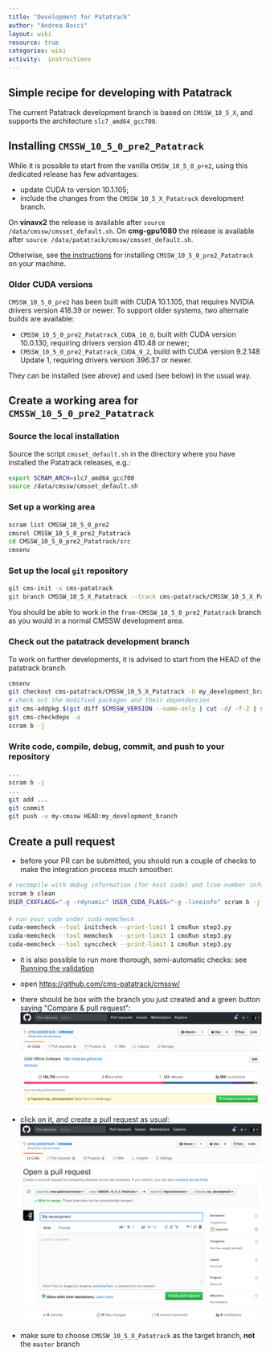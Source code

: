 ```yaml
---
title: "Development for Patatrack"
author: "Andrea Bocci"
layout: wiki
resource: true
categories: wiki
activity:  instructions
---
```


## Simple recipe for developing with Patatrack
The current Patatrack development branch is based on `CMSSW_10_5_X`, and supports the architecture `slc7_amd64_gcc700`.


## Installing `CMSSW_10_5_0_pre2_Patatrack`
While it is possible to start from the vanilla `CMSSW_10_5_0_pre2`, using this dedicated release has few advantages:
  - update CUDA to version 10.1.105;
  - include the changes from the `CMSSW_10_5_X_Patatrack` development branch.

On **vinavx2** the release is available after `source /data/cmssw/cmsset_default.sh`.
On **cmg-gpu1080** the release is available after `source /data/patatrack/cmssw/cmsset_default.sh`.

Otherwise, see [the instructions](PatatrackReleases.md) for installing `CMSSW_10_5_0_pre2_Patatrack` on your machine.


### Older CUDA versions
`CMSSW_10_5_0_pre2` has been built with CUDA 10.1.105, that requires NVIDIA drivers version 418.39 or newer.
To support older systems, two alternate builds are available:
  - `CMSSW_10_5_0_pre2_Patatrack_CUDA_10_0`, built with CUDA version 10.0.130, requiring drivers version 410.48 or newer;
  - `CMSSW_10_5_0_pre2_Patatrack_CUDA_9_2`, build with CUDA version 9.2.148 Update 1, requiring drivers version 396.37 or newer.

They can be installed (see above) and used (see below) in the usual way.


## Create a working area for `CMSSW_10_5_0_pre2_Patatrack`

### Source the local installation
Source the script `cmsset_default.sh` in the directory where you have installed the Patatrack releases, e.g.:

```bash
export SCRAM_ARCH=slc7_amd64_gcc700
source /data/cmssw/cmsset_default.sh
```


### Set up a working area
```bash
scram list CMSSW_10_5_0_pre2
cmsrel CMSSW_10_5_0_pre2_Patatrack
cd CMSSW_10_5_0_pre2_Patatrack/src
cmsenv
```


### Set up the local `git` repository
```bash
git cms-init -x cms-patatrack
git branch CMSSW_10_5_X_Patatrack --track cms-patatrack/CMSSW_10_5_X_Patatrack
```

You should be able to work in the `from-CMSSW_10_5_0_pre2_Patatrack` branch as you would in a normal CMSSW development area.


### Check out the patatrack development branch
To work on further developments, it is advised to start from the HEAD of the patatrack branch.

```bash
cmsenv
git checkout cms-patatrack/CMSSW_10_5_X_Patatrack -b my_development_branch
# check out the modified packages and their dependencies
git cms-addpkg $(git diff $CMSSW_VERSION --name-only | cut -d/ -f-2 | sort -u)
git cms-checkdeps -a
scram b -j
```


### Write code, compile, debug, commit, and push to your repository
```bash
...
scram b -j
...
git add ...
git commit
git push -u my-cmssw HEAD:my_development_branch
```


## Create a pull request
  - before your PR can be submitted, you should run a couple of checks to make the integration process much smoother:
  ```bash
  # recompile with debug information (for host code) and line-number information (for device code)
  scram b clean
  USER_CXXFLAGS="-g -rdynamic" USER_CUDA_FLAGS="-g -lineinfo" scram b -j
  
  # run your code under cuda-memcheck
  cuda-memcheck --tool initcheck --print-limit 1 cmsRun step3.py
  cuda-memcheck --tool memcheck  --print-limit 1 cmsRun step3.py
  cuda-memcheck --tool synccheck --print-limit 1 cmsRun step3.py
  ```

  - it is also possible to run more thorough, semi-automatic checks: see [Running the validation](PatatrackValidation.md)

  - open https://github.com/cms-patatrack/cmssw/

  - there should be box with the branch you just created and a green button saying "Compare & pull request":
    ![Compare & pull request](screenshot1.png "Compare & pull request")

  - click on it, and create a pull request as usual:
    ![Create a pull request](screenshot2.png "Create a request")

  - make sure to choose `CMSSW_10_5_X_Patatrack` as the target branch, **not** the `master` branch
